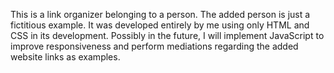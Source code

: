 This is a link organizer belonging to a person. The added person is just a fictitious example. It was developed entirely by me using only HTML and CSS in its development. Possibly in the future, I will implement JavaScript to improve responsiveness and perform mediations regarding the added website links as examples.
